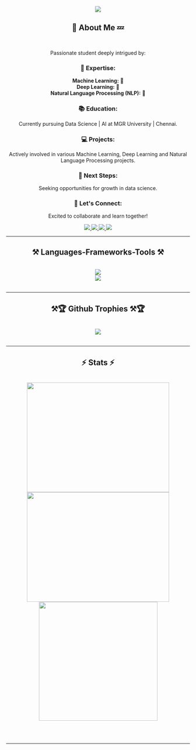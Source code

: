 
<h1 align="center">
    <img src="https://readme-typing-svg.herokuapp.com/?font=Righteous&size=35&center=true&vCenter=true&width=500&height=70&duration=4000&lines=Hi+There!+👋;+I'm+Javith_Naseem+👽;" />
</h1>

<h2 align="center">💬 About Me 💤</h2>

<br/>

<div align="center">

Passionate student deeply intrigued by:

### 🧠 **Expertise:**

 **Machine Learning:** 🤖 <br/>
 **Deep Learning:** 🌟<br/>
 **Natural Language Processing (NLP):** 📝<br/>


### 📚 **Education:**

Currently pursuing Data Science | AI at MGR University | Chennai.

### 💻 **Projects:**

Actively involved in various Machine Learning, Deep Learning and Natural Language Processing projects.

### 🌱 **Next Steps:**

Seeking opportunities for growth in data science.

### 🤝 **Let's Connect:**

Excited to collaborate and learn together!




 </div>
 
<div align="center"> 
  <a href="mailto:abheshith7@gmail.com">
    <img src="https://img.shields.io/badge/Gmail-333333?style=for-the-badge&logo=gmail&logoColor=red" />
  </a>
  <a href="https://linkedin.com/in/abeshithkumaravel/" target="_blank">
    <img src="https://img.shields.io/badge/LinkedIn-0077B5?style=for-the-badge&logo=linkedin&logoColor=white" target="_blank" />
  </a>
  <a href="https://abeshith-portfolio.netlify.app/" target="_blank">
     <img src="https://img.shields.io/badge/Portfolio-FF5722?style=for-the-badge&logo=todoist&logoColor=white" target="_blank" /> <!-- sqlite, safari, google-chrome are other good icon options -->
  </a>
  <a href="https://www.kaggle.com/abeshith" target="_blank">
    <img src="https://img.shields.io/badge/Kaggle-333333?style=for-the-badge&logo=kaggle&logoColor=blue" />
</a> 


</div>

 <hr/>
 
<h2 align="center">⚒️ Languages-Frameworks-Tools ⚒️</h2>
<br/>
<div align="center">
    <img src="https://skillicons.dev/icons?i=python,html,css,sklearn,tensorflow" /><br>
    <img src="https://skillicons.dev/icons?i=docker,git,r,mysql,flask,redhat,github" /><br>
</div>

<br/>
<hr/>

<h2 align="center">⚒🏆 Github Trophies ⚒🏆</h2>
<br/>
<div align="center">
    <img src="https://github-profile-trophy.vercel.app/?username=Abeshith&theme=matrix&no-frame=false&no-bg=false&margin-w=4" /><br>
</div>

<br/>
<hr/>
<h2 align="center">⚡ Stats ⚡</h2>
<br>
<div align=center>
    <img width=390 height=300  src="https://github-readme-streak-stats.herokuapp.com/?user=Abeshith&theme=dark&hide_border=false" />
  <img width=390 height=300 src="https://github-readme-stats.vercel.app/api?username=Abeshith&theme=dark&hide_border=false&include_all_commits=true&count_private=true"/>
  <br/>
  <img width=325 align="center" src="https://github-readme-stats.vercel.app/api/top-langs/?username=Abeshith&theme=dark&hide_border=false&include_all_commits=true&count_private=true&layout=compact" />
</div>

<br/><br/>

<hr/>

<br/>

